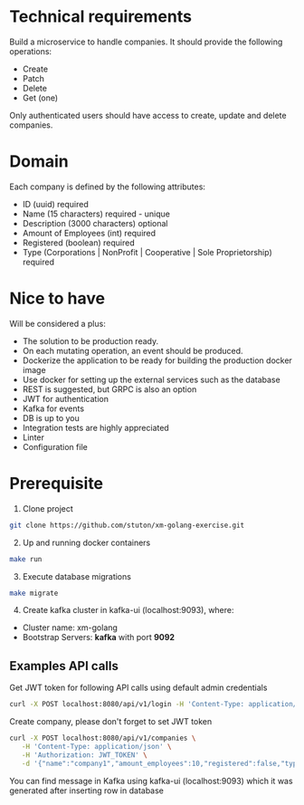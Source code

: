 # Technical requirements
Build a microservice to handle companies. It should provide the following operations:
- Create
- Patch
- Delete
- Get (one)

Only authenticated users should have access to create, update and delete companies.

# Domain

Each company is defined by the following attributes:

- ID (uuid) required
- Name (15 characters) required - unique
- Description (3000 characters) optional
- Amount of Employees (int) required
- Registered (boolean) required
- Type (Corporations | NonProfit | Cooperative | Sole Proprietorship) required


# Nice to have

Will be considered a plus:
- The solution to be production ready.
- On each mutating operation, an event should be produced.
- Dockerize the application to be ready for building the production docker image
- Use docker for setting up the external services such as the database
- REST is suggested, but GRPC is also an option
- JWT for authentication
- Kafka for events
- DB is up to you
- Integration tests are highly appreciated
- Linter
- Configuration file

# Prerequisite

1. Clone project

```sh
git clone https://github.com/stuton/xm-golang-exercise.git
```

2. Up and running docker containers

```sh
make run
```

3. Execute database migrations

```sh
make migrate
```

4. Create kafka cluster in kafka-ui (localhost:9093), where:

- Cluster name: xm-golang
- Bootstrap Servers: **kafka** with port **9092**

## Examples API calls

Get JWT token for following API calls using default admin credentials

```sh
curl -X POST localhost:8080/api/v1/login -H 'Content-Type: application/json' -d '{"username":"admin","password":"admin"}'
```

Create company, please don't forget to set JWT token

```sh
curl -X POST localhost:8080/api/v1/companies \
   -H 'Content-Type: application/json' \
   -H 'Authorization: JWT_TOKEN' \
   -d '{"name":"company1","amount_employees":10,"registered":false,"type":"Corporations"}'
```

You can find message in Kafka using kafka-ui (localhost:9093) which it was generated after inserting row in database


